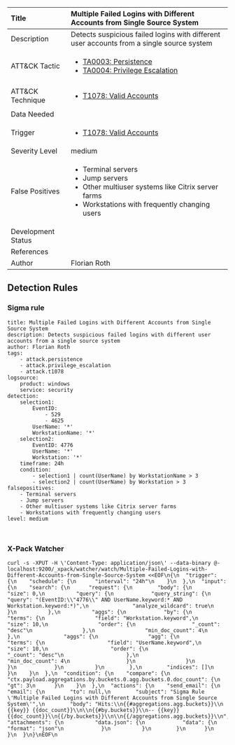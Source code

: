 | Title                | Multiple Failed Logins with Different Accounts from Single Source System                                                                                                                                                 |
|:---------------------|:------------------------------------------------------------------------------------------------------------------------------------------------------------|
| Description          | Detects suspicious failed logins with different user accounts from a single source system                                                                                                                                           |
| ATT&amp;CK Tactic    | <ul><li>[TA0003: Persistence](https://attack.mitre.org/tactics/TA0003)</li><li>[TA0004: Privilege Escalation](https://attack.mitre.org/tactics/TA0004)</li></ul>  |
| ATT&amp;CK Technique | <ul><li>[T1078: Valid Accounts](https://attack.mitre.org/techniques/T1078)</li></ul>                             |
| Data Needed          | <ul></ul>                                                         |
| Trigger              | <ul><li>[T1078: Valid Accounts](../Triggers/T1078.md)</li></ul>  |
| Severity Level       | medium                                                                                                                                                 |
| False Positives      | <ul><li>Terminal servers</li><li>Jump servers</li><li>Other multiuser systems like Citrix server farms</li><li>Workstations with frequently changing users</li></ul>                                                                  |
| Development Status   |                                                                                                                                                 |
| References           | <ul></ul>                                                          |
| Author               | Florian Roth                                                                                                                                                |


## Detection Rules

### Sigma rule

```
title: Multiple Failed Logins with Different Accounts from Single Source System
description: Detects suspicious failed logins with different user accounts from a single source system 
author: Florian Roth
tags:
    - attack.persistence
    - attack.privilege_escalation
    - attack.t1078
logsource:
    product: windows
    service: security
detection:
    selection1:
        EventID:
            - 529
            - 4625
        UserName: '*'
        WorkstationName: '*'
    selection2:
        EventID: 4776
        UserName: '*'
        Workstation: '*'
    timeframe: 24h 
    condition:
        - selection1 | count(UserName) by WorkstationName > 3
        - selection2 | count(UserName) by Workstation > 3
falsepositives:
    - Terminal servers
    - Jump servers
    - Other multiuser systems like Citrix server farms
    - Workstations with frequently changing users 
level: medium



```








### X-Pack Watcher

```
curl -s -XPUT -H \'Content-Type: application/json\' --data-binary @- localhost:9200/_xpack/watcher/watch/Multiple-Failed-Logins-with-Different-Accounts-from-Single-Source-System <<EOF\n{\n  "trigger": {\n    "schedule": {\n      "interval": "24h"\n    }\n  },\n  "input": {\n    "search": {\n      "request": {\n        "body": {\n          "size": 0,\n          "query": {\n            "query_string": {\n              "query": "(EventID:\\"4776\\" AND UserName.keyword:* AND Workstation.keyword:*)",\n              "analyze_wildcard": true\n            }\n          },\n          "aggs": {\n            "by": {\n              "terms": {\n                "field": "Workstation.keyword",\n                "size": 10,\n                "order": {\n                  "_count": "desc"\n                },\n                "min_doc_count": 4\n              },\n              "aggs": {\n                "agg": {\n                  "terms": {\n                    "field": "UserName.keyword",\n                    "size": 10,\n                    "order": {\n                      "_count": "desc"\n                    },\n                    "min_doc_count": 4\n                  }\n                }\n              }\n            }\n          }\n        },\n        "indices": []\n      }\n    }\n  },\n  "condition": {\n    "compare": {\n      "ctx.payload.aggregations.by.buckets.0.agg.buckets.0.doc_count": {\n        "gt": 3\n      }\n    }\n  },\n  "actions": {\n    "send_email": {\n      "email": {\n        "to": null,\n        "subject": "Sigma Rule \'Multiple Failed Logins with Different Accounts from Single Source System\'",\n        "body": "Hits:\\n{{#aggregations.agg.buckets}}\\n {{key}} {{doc_count}}\\n\\n{{#by.buckets}}\\n-- {{key}} {{doc_count}}\\n{{/by.buckets}}\\n\\n{{/aggregations.agg.buckets}}\\n",\n        "attachments": {\n          "data.json": {\n            "data": {\n              "format": "json"\n            }\n          }\n        }\n      }\n    }\n  }\n}\nEOF\n
```




